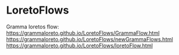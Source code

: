 # LoretoFlows

Gramma loretos flow:
https://grammaloreto.github.io/LoretoFlows/GrammaFlow.html
https://grammaloreto.github.io/LoretoFlows/newGrammaFlows.html
https://grammaloreto.github.io/LoretoFlows/loretoFlow.html

